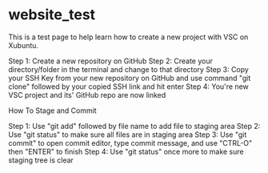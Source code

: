 # website_test
This is a test page to help learn how to create
a new project with VSC on Xubuntu.

Step 1:
    Create a new repository on GitHub
Step 2:
    Create your directory/folder in the terminal and change to that directory
Step 3:
    Copy your SSH Key from your new repository on GitHub and use
    command "git clone" followed by your copied SSH link and hit enter
Step 4: 
    You're new VSC project and its' GitHub repo are now linked

How To Stage and Commit

Step 1:
    Use "git add" followed by file name to add file to staging area
Step 2:
    Use "git status" to make sure all files are in staging area
Step 3:
    Use "git commit" to open commit editor, type commit message, and use "CTRL-O" then "ENTER" to finish
Step 4:
    Use "git status" once more to make sure staging tree is clear
